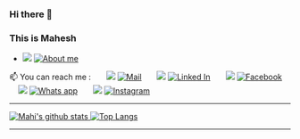 ### Hi there 👋
### This is Mahesh

<!--
**pawar-mahesh/pawar-mahesh** is a ✨ _special_ ✨ repository because its `README.md` (this file) appears on your GitHub profile.

Here are some ideas to get you started:

- 🔭 I’m currently working on ...
- 🌱 I’m currently learning ...
- 👯 I’m looking to collaborate on ...
- 🤔 I’m looking for help with ...
- 💬 Ask me about ...
- 📫 How to reach me: ...
- 😄 Pronouns: ...
- ⚡ Fun fact: ...
-->
- <img src="https://img.icons8.com/officel/48/000000/administrator-male.png"/> [![About me](https://img.shields.io/badge/About_Me-orange)](https://pawar-mahesh.github.io/)

📫 You can reach me : &nbsp; &nbsp; &nbsp;  <img src="https://img.icons8.com/fluent/25/000000/gmail.png"/> [![Mail](https://img.shields.io/badge/Mail-red)](mailto:pawar.mahesh2345@gmail.com) &nbsp; &nbsp; &nbsp;  <img src="https://img.icons8.com/color/25/000000/linkedin.png"/> [![Linked In](https://img.shields.io/badge/Linked_In-blue)](https://www.linkedin.com/in/maheshpawar14) &nbsp; &nbsp; &nbsp;  <img src="https://img.icons8.com/fluent/25/000000/facebook-new.png"/> [![Facebook](https://img.shields.io/badge/Facebook-blue)](https://www.facebook.com/mahi.pawar.14) &nbsp; &nbsp; &nbsp;  <img src="https://img.icons8.com/color/25/000000/whatsapp.png"/> [![Whats app](https://img.shields.io/badge/Whats_app-brightgreen)](https://api.whatsapp.com/send?phone=918055580245&text=&source=&data=) &nbsp; &nbsp; &nbsp;  <img src="https://img.icons8.com/cute-clipart/25/000000/instagram-new.png"/> [![Instagram](https://img.shields.io/badge/Instagram-ff69b4)](https://www.instagram.com/mahesh.pawar_)

---

[![Mahi's github stats](https://github-readme-stats.vercel.app/api?username=pawar-mahesh&theme=great-gatsby&show_icons=true&count_private=true&hide_border=true&include_all_commits=true) 
![Top Langs](https://github-readme-stats.vercel.app/api/top-langs/?username=pawar-mahesh&theme=great-gatsby&layout=compact&hide_border=true)](https://github.com/pawar-mahesh)

---